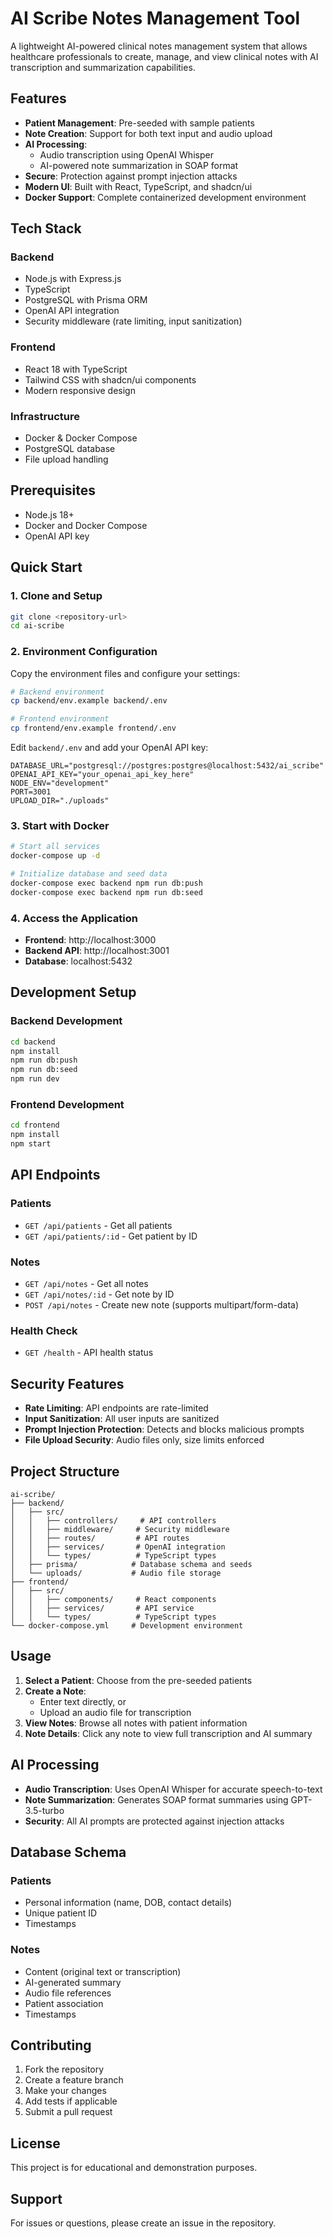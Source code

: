 # AI Scribe Notes Management Tool

A lightweight AI-powered clinical notes management system that allows healthcare professionals to create, manage, and view clinical notes with AI transcription and summarization capabilities.

## Features

- **Patient Management**: Pre-seeded with sample patients
- **Note Creation**: Support for both text input and audio upload
- **AI Processing**: 
  - Audio transcription using OpenAI Whisper
  - AI-powered note summarization in SOAP format
- **Secure**: Protection against prompt injection attacks
- **Modern UI**: Built with React, TypeScript, and shadcn/ui
- **Docker Support**: Complete containerized development environment

## Tech Stack

### Backend
- Node.js with Express.js
- TypeScript
- PostgreSQL with Prisma ORM
- OpenAI API integration
- Security middleware (rate limiting, input sanitization)

### Frontend
- React 18 with TypeScript
- Tailwind CSS with shadcn/ui components
- Modern responsive design

### Infrastructure
- Docker & Docker Compose
- PostgreSQL database
- File upload handling

## Prerequisites

- Node.js 18+
- Docker and Docker Compose
- OpenAI API key

## Quick Start

### 1. Clone and Setup

```bash
git clone <repository-url>
cd ai-scribe
```

### 2. Environment Configuration

Copy the environment files and configure your settings:

```bash
# Backend environment
cp backend/env.example backend/.env

# Frontend environment  
cp frontend/env.example frontend/.env
```

Edit `backend/.env` and add your OpenAI API key:

```env
DATABASE_URL="postgresql://postgres:postgres@localhost:5432/ai_scribe"
OPENAI_API_KEY="your_openai_api_key_here"
NODE_ENV="development"
PORT=3001
UPLOAD_DIR="./uploads"
```

### 3. Start with Docker

```bash
# Start all services
docker-compose up -d

# Initialize database and seed data
docker-compose exec backend npm run db:push
docker-compose exec backend npm run db:seed
```

### 4. Access the Application

- **Frontend**: http://localhost:3000
- **Backend API**: http://localhost:3001
- **Database**: localhost:5432

## Development Setup

### Backend Development

```bash
cd backend
npm install
npm run db:push
npm run db:seed
npm run dev
```

### Frontend Development

```bash
cd frontend
npm install
npm start
```

## API Endpoints

### Patients
- `GET /api/patients` - Get all patients
- `GET /api/patients/:id` - Get patient by ID

### Notes
- `GET /api/notes` - Get all notes
- `GET /api/notes/:id` - Get note by ID
- `POST /api/notes` - Create new note (supports multipart/form-data)

### Health Check
- `GET /health` - API health status

## Security Features

- **Rate Limiting**: API endpoints are rate-limited
- **Input Sanitization**: All user inputs are sanitized
- **Prompt Injection Protection**: Detects and blocks malicious prompts
- **File Upload Security**: Audio files only, size limits enforced

## Project Structure

```
ai-scribe/
├── backend/
│   ├── src/
│   │   ├── controllers/     # API controllers
│   │   ├── middleware/     # Security middleware
│   │   ├── routes/         # API routes
│   │   ├── services/       # OpenAI integration
│   │   └── types/          # TypeScript types
│   ├── prisma/            # Database schema and seeds
│   └── uploads/           # Audio file storage
├── frontend/
│   ├── src/
│   │   ├── components/     # React components
│   │   ├── services/       # API service
│   │   └── types/          # TypeScript types
└── docker-compose.yml     # Development environment
```

## Usage

1. **Select a Patient**: Choose from the pre-seeded patients
2. **Create a Note**: 
   - Enter text directly, or
   - Upload an audio file for transcription
3. **View Notes**: Browse all notes with patient information
4. **Note Details**: Click any note to view full transcription and AI summary

## AI Processing

- **Audio Transcription**: Uses OpenAI Whisper for accurate speech-to-text
- **Note Summarization**: Generates SOAP format summaries using GPT-3.5-turbo
- **Security**: All AI prompts are protected against injection attacks

## Database Schema

### Patients
- Personal information (name, DOB, contact details)
- Unique patient ID
- Timestamps

### Notes
- Content (original text or transcription)
- AI-generated summary
- Audio file references
- Patient association
- Timestamps

## Contributing

1. Fork the repository
2. Create a feature branch
3. Make your changes
4. Add tests if applicable
5. Submit a pull request

## License

This project is for educational and demonstration purposes.

## Support

For issues or questions, please create an issue in the repository.